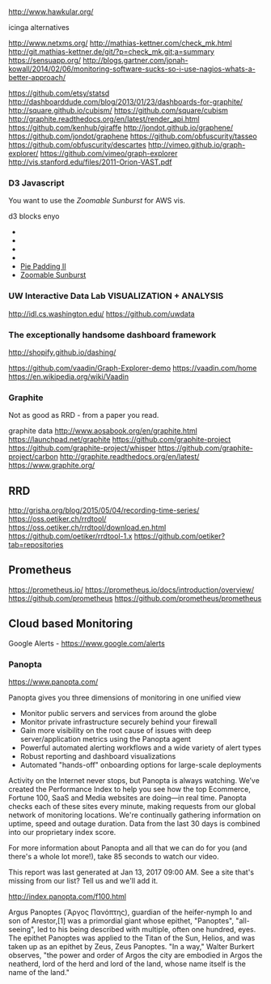 
<!--
-->

http://www.hawkular.org/

icinga alternatives

http://www.netxms.org/
http://mathias-kettner.com/check_mk.html
http://git.mathias-kettner.de/git/?p=check_mk.git;a=summary
https://sensuapp.org/
http://blogs.gartner.com/jonah-kowall/2014/02/06/monitoring-software-sucks-so-i-use-nagios-whats-a-better-approach/


https://github.com/etsy/statsd
http://dashboarddude.com/blog/2013/01/23/dashboards-for-graphite/
http://square.github.io/cubism/
https://github.com/square/cubism
http://graphite.readthedocs.org/en/latest/render_api.html
https://github.com/kenhub/giraffe
http://jondot.github.io/graphene/
https://github.com/jondot/graphene
https://github.com/obfuscurity/tasseo
https://github.com/obfuscurity/descartes
http://vimeo.github.io/graph-explorer/
https://github.com/vimeo/graph-explorer
http://vis.stanford.edu/files/2011-Orion-VAST.pdf

### D3 Javascript

You want to use the *Zoomable Sunburst* for AWS vis.

d3 blocks
enyo
 * []( http://enyojs.com/ )
 * []( https://en.wikipedia.org/wiki/Enyo_(software) )
 * []( http://stackoverflow.com/questions/28128092/d3-js-changing-gridlines-and-blocks-to-be-evenly-spaced )
 * []( http://bl.ocks.org/mbostock )
 * [Pie Padding II]( http://bl.ocks.org/mbostock/31ec1817b2be2660c453 )
 * [Zoomable Sunburst]( http://bl.ocks.org/mbostock/4348373 )


### UW Interactive Data Lab  VISUALIZATION + ANALYSIS

http://idl.cs.washington.edu/
https://github.com/uwdata

### The exceptionally handsome dashboard framework

http://shopify.github.io/dashing/

https://github.com/vaadin/Graph-Explorer-demo
https://vaadin.com/home
https://en.wikipedia.org/wiki/Vaadin

### Graphite

Not as good as RRD - from a paper you read.

graphite data
http://www.aosabook.org/en/graphite.html
https://launchpad.net/graphite
https://github.com/graphite-project
https://github.com/graphite-project/whisper
https://github.com/graphite-project/carbon
http://graphite.readthedocs.org/en/latest/
https://www.graphite.org/

RRD
----

http://grisha.org/blog/2015/05/04/recording-time-series/
https://oss.oetiker.ch/rrdtool/
https://oss.oetiker.ch/rrdtool/download.en.html
https://github.com/oetiker/rrdtool-1.x
https://github.com/oetiker?tab=repositories

Prometheus
----------

https://prometheus.io/
https://prometheus.io/docs/introduction/overview/
https://github.com/prometheus
https://github.com/prometheus/prometheus



Cloud based Monitoring
----------------------

Google Alerts - <https://www.google.com/alerts>

### Panopta

https://www.panopta.com/

Panopta gives you three dimensions of monitoring in one unified view

 * Monitor public servers and services from around the globe
 * Monitor private infrastructure securely behind your firewall
 * Gain more visibility on the root cause of issues with deep
   server/application metrics using the Panopta agent
 * Powerful automated alerting workflows and a wide variety of alert types
 * Robust reporting and dashboard visualizations
 * Automated "hands-off" onboarding options for large-scale deployments

Activity on the Internet never stops, but Panopta is always watching.
We’ve created the Performance Index to help you see how the top
Ecommerce, Fortune 100, SaaS and Media websites are doing—in real
time. Panopta checks each of these sites every minute, making
requests from our global network of monitoring locations. We're
continually gathering information on uptime, speed and outage
duration.  Data from the last 30 days is combined into our proprietary
index score.

For more information about Panopta and all that we can do for you
(and there's a whole lot more!), take 85 seconds to watch our video.

This report was last generated at Jan 13, 2017 09:00 AM.
See a site that's missing from our list? Tell us and we'll add it.

http://index.panopta.com/f100.html

Argus Panoptes (Ἄργος Πανόπτης), guardian of the heifer-nymph Io
and son of Arestor,[1] was a primordial giant whose epithet,
"Panoptes", "all-seeing", led to his being described with multiple,
often one hundred, eyes. The epithet Panoptes was applied to the
Titan of the Sun, Helios, and was taken up as an epithet by Zeus,
Zeus Panoptes. "In a way," Walter Burkert observes, "the power and
order of Argos the city are embodied in Argos the neatherd, lord
of the herd and lord of the land, whose name itself is the name of
the land."

<!-- vim: set autoindent expandtab sw=4 syntax=markdown: -->

